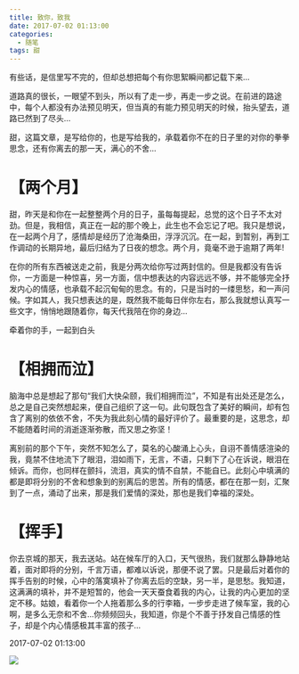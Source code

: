 ```yaml
---
title: 致你，致我
date: 2017-07-02 01:13:00
categories:
  - 随笔
tags: 甜
---
```


有些话，是信里写不完的，但却总想把每个有你思絮瞬间都记载下来...

​​​道路真的很长，一眼望不到头，所以有了走一步，再走一步之说。在前进的路途中，每个人都没有办法预见明天，但当真的有能力预见明天的时候，抬头望去，道路已然到了尽头…

甜，这篇文章，是写给你的，也是写给我的，承载着你不在的日子里的对你的拳拳思念，还有你离去的那一天，满心的不舍...



# 【两个月】



甜，昨天是和你在一起整整两个月的日子，虽每每提起，总觉的这个日子不太对劲。但是，我相信，真正在一起的那个晚上，此生也不会忘记了吧。我只是想说，在一起两个月了，感情却是经历了沧海桑田，浮浮沉沉。在一起，到暂别，再到工作调动的长期异地，最后归结为了日夜的想念。两个月，竟毫不逊于逾期了两年!



在你的所有东西被送走之前，我是分两次给你写过两封信的。但是我都没有告诉你，一方面是一种惊喜，另一方面，信中想表达的内容远远不够，并不能够完全抒发内心的情感，也承载不起沉甸甸的思念。有的，只是当时的一缕思愁，和一声问候。字如其人，我只想表达的是，既然我不能每日伴你左右，那么我就想认真写一些文字，悄悄地跟随着你，每天代我陪在你的身边...



牵着你的手，一起到白头



# 【相拥而泣】



脑海中总是想起了那句“我们大快朵颐，我们相拥而泣”，不知是有出处还是怎么，总之是自己突然想起来，便自己组织了这一句。此句既包含了美好的瞬间，却有包含了离别的依依不舍，不失为我此刻心情的最好评价了。最重要的是，这思念，却不能随着时间的消逝逐渐弥散，而又思之弥坚！



离别前的那个下午，突然不知怎么了，莫名的心酸涌上心头，自诩不善情感渲染的我，竟禁不住地流下了眼泪，泪如雨下，无言，不语，只剩下了心在诉说，眼泪在倾诉。而你，也同样在颤抖，流泪，真实的情不自禁，不能自已。此刻心中填满的都是即将分别的不舍和想象到的别离后的思苦。所有的情感，都在在那一刻，汇聚到了一点，涌动了出来，那是我们爱情的深处，那也是我们幸福的深处。



# 【挥手】



你去京城的那天，我去送站。站在候车厅的入口，天气很热，我们就那么静静地站着，面对即将的分别，千言万语，都难以诉说，那便不说了罢。只是最后对着你的挥手告别的时候，心中的落寞填补了你离去后的空缺，另一半，是思愁。我知道，这满满的填补，并不是短暂的，他会一天天蚕食着我的内心，让我的内心更加的坚定不移。姑娘，看着你一个人拖着那么多的行李箱，一步步走进了候车室，我的心啊，是多么无奈和不舍...你频频回头，我知道，你是个不善于抒发自己情感的性子，却是个内心情感极其丰富的孩子...


2017-07-02 01:13:00


<img src="/imgs/1501058100977.jpg" style="float:left;">